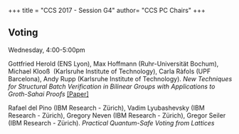 +++
title = "CCS 2017 - Session G4"
author= "CCS PC Chairs"
+++
<p>
<h2>Voting</h2>Wednesday, 4:00-5:00pm<p><p><div class="hanging"><span class="author">Gottfried&nbsp;Herold</span> <span class="institution">(ENS Lyon)</span>, <span class="author">Max&nbsp;Hoffmann</span> <span class="institution">(Ruhr-Universit&auml;t Bochum)</span>, <span class="author">Michael&nbsp;Kloo&#xdf;&nbsp;</span> <span class="institution">(Karlsruhe Institute of Technology)</span>, <span class="author">Carla&nbsp;R&agrave;fols</span> <span class="institution">(UPF Barcelona)</span>, <span class="author">Andy&nbsp;Rupp</span> <span class="institution">(Karlsruhe Institute of Technology)</span>. <em>New Techniques for Structural Batch Verification in Bilinear Groups with Applications to Groth-Sahai Proofs</em> <a href="https://eprint.iacr.org/2017/802">[Paper]</a></div></p>
<p><div class="hanging"><span class="author">Rafael&nbsp;del&nbsp;Pino</span> <span class="institution">(IBM Research - Z&uuml;rich)</span>, <span class="author">Vadim&nbsp;Lyubashevsky</span> <span class="institution">(IBM Research - Z&uuml;rich)</span>, <span class="author">Gregory&nbsp;Neven</span> <span class="institution">(IBM Research - Z&uuml;rich)</span>, <span class="author">Gregor&nbsp;Seiler</span> <span class="institution">(IBM Research - Z&uuml;rich)</span>. <em>Practical Quantum-Safe Voting from Lattices</em></div></p>
